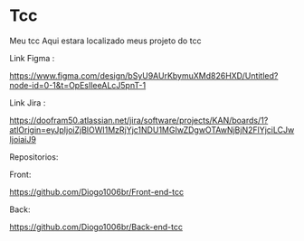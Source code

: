 # Tcc
Meu tcc
Aqui estara localizado meus projeto do tcc



Link Figma :

https://www.figma.com/design/bSyU9AUrKbymuXMd826HXD/Untitled?node-id=0-1&t=OpEsIleeALcJ5pnT-1

Link Jira :

https://doofram50.atlassian.net/jira/software/projects/KAN/boards/1?atlOrigin=eyJpIjoiZjBlOWI1MzRjYjc1NDU1MGIwZDgwOTAwNjBjN2FlYjciLCJwIjoiaiJ9


Repositorios:

Front:

https://github.com/Diogo1006br/Front-end-tcc



Back:

https://github.com/Diogo1006br/Back-end-tcc
